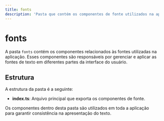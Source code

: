 ```yaml
---
title: fonts
description: 'Pasta que contém os componentes de fonte utilizados na aplicação.'
---
```


# fonts

A pasta `fonts` contém os componentes relacionados às fontes utilizadas na aplicação. Esses componentes são responsáveis por gerenciar e aplicar as fontes de texto em diferentes partes da interface do usuário. 

## Estrutura

A estrutura da pasta é a seguinte:

- **index.ts**: Arquivo principal que exporta os componentes de fonte.
  
Os componentes dentro desta pasta são utilizados em toda a aplicação para garantir consistência na apresentação do texto.
